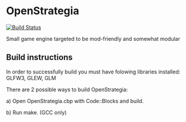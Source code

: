OpenStrategia
=============

[![Build Status](https://travis-ci.org/GenaBitu/OpenStrategia.png?branch=master)](https://travis-ci.org/GenaBitu/OpenStrategia)

Small game engine targeted to be mod-friendly and somewhat modular

Build instructions
------------------

In order to successfully build you must have folowing libraries installed:
GLFW3, GLEW, GLM

There are 2 possible ways to build OpenStrategia:

a) Open OpenStrategia.cbp with Code::Blocks and build.

b) Run make. (GCC only)
